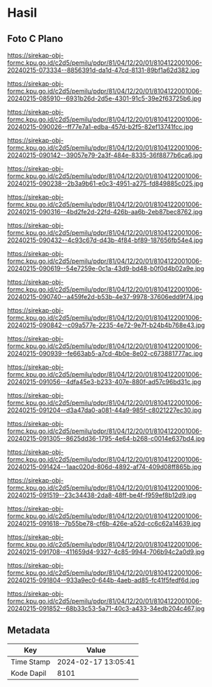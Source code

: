 # Hasil

## Foto C Plano

https://sirekap-obj-formc.kpu.go.id/c2d5/pemilu/pdpr/81/04/12/20/01/8104122001006-20240215-073334--8856391d-da1d-47cd-8131-89bf1a62d382.jpg

https://sirekap-obj-formc.kpu.go.id/c2d5/pemilu/pdpr/81/04/12/20/01/8104122001006-20240215-085910--6931b26d-2d5e-4301-91c5-39e2f63725b6.jpg

https://sirekap-obj-formc.kpu.go.id/c2d5/pemilu/pdpr/81/04/12/20/01/8104122001006-20240215-090026--ff77e7a1-edba-457d-b2f5-82ef13741fcc.jpg

https://sirekap-obj-formc.kpu.go.id/c2d5/pemilu/pdpr/81/04/12/20/01/8104122001006-20240215-090142--39057e79-2a3f-484e-8335-36f8877b6ca6.jpg

https://sirekap-obj-formc.kpu.go.id/c2d5/pemilu/pdpr/81/04/12/20/01/8104122001006-20240215-090238--2b3a9b61-e0c3-4951-a275-fd849885c025.jpg

https://sirekap-obj-formc.kpu.go.id/c2d5/pemilu/pdpr/81/04/12/20/01/8104122001006-20240215-090316--4bd2fe2d-22fd-426b-aa6b-2eb87bec8762.jpg

https://sirekap-obj-formc.kpu.go.id/c2d5/pemilu/pdpr/81/04/12/20/01/8104122001006-20240215-090432--4c93c67d-d43b-4f84-bf89-187656fb54e4.jpg

https://sirekap-obj-formc.kpu.go.id/c2d5/pemilu/pdpr/81/04/12/20/01/8104122001006-20240215-090619--54e7259e-0c1a-43d9-bd48-b0f0d4b02a9e.jpg

https://sirekap-obj-formc.kpu.go.id/c2d5/pemilu/pdpr/81/04/12/20/01/8104122001006-20240215-090740--a459fe2d-b53b-4e37-9978-37606edd9f74.jpg

https://sirekap-obj-formc.kpu.go.id/c2d5/pemilu/pdpr/81/04/12/20/01/8104122001006-20240215-090842--c09a577e-2235-4e72-9e7f-b24b4b768e43.jpg

https://sirekap-obj-formc.kpu.go.id/c2d5/pemilu/pdpr/81/04/12/20/01/8104122001006-20240215-090939--fe663ab5-a7cd-4b0e-8e02-c673881777ac.jpg

https://sirekap-obj-formc.kpu.go.id/c2d5/pemilu/pdpr/81/04/12/20/01/8104122001006-20240215-091056--4dfa45e3-b233-407e-880f-ad57c96bd31c.jpg

https://sirekap-obj-formc.kpu.go.id/c2d5/pemilu/pdpr/81/04/12/20/01/8104122001006-20240215-091204--d3a47da0-a081-44a9-985f-c8021227ec30.jpg

https://sirekap-obj-formc.kpu.go.id/c2d5/pemilu/pdpr/81/04/12/20/01/8104122001006-20240215-091305--8625dd36-1795-4e64-b268-c0014e637bd4.jpg

https://sirekap-obj-formc.kpu.go.id/c2d5/pemilu/pdpr/81/04/12/20/01/8104122001006-20240215-091424--1aac020d-806d-4892-af74-409d08ff865b.jpg

https://sirekap-obj-formc.kpu.go.id/c2d5/pemilu/pdpr/81/04/12/20/01/8104122001006-20240215-091519--23c34438-2da8-48ff-be4f-f959ef8b12d9.jpg

https://sirekap-obj-formc.kpu.go.id/c2d5/pemilu/pdpr/81/04/12/20/01/8104122001006-20240215-091618--7b55be78-cf6b-426e-a52d-cc6c62a14639.jpg

https://sirekap-obj-formc.kpu.go.id/c2d5/pemilu/pdpr/81/04/12/20/01/8104122001006-20240215-091708--411659d4-9327-4c85-9944-706b94c2a0d9.jpg

https://sirekap-obj-formc.kpu.go.id/c2d5/pemilu/pdpr/81/04/12/20/01/8104122001006-20240215-091804--933a9ec0-644b-4aeb-ad85-fc41f5fedf6d.jpg

https://sirekap-obj-formc.kpu.go.id/c2d5/pemilu/pdpr/81/04/12/20/01/8104122001006-20240215-091852--68b33c53-5a71-40c3-a433-34edb204c467.jpg


## Metadata

| Key        | Value               |
| ---------- | ------------------- |
| Time Stamp | 2024-02-17 13:05:41 |
| Kode Dapil | 8101                |



